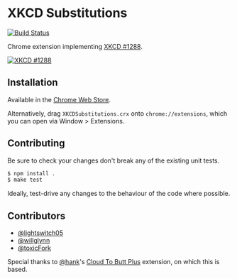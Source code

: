 XKCD Substitutions
==================

[![Build Status](https://secure.travis-ci.org/h2s/xkcd-substitutions.png)](http://travis-ci.org/h2s/xkcd-substitutions)

Chrome extension implementing [XKCD #1288](http://xkcd.com/1288/).

[![XKCD #1288](http://imgs.xkcd.com/comics/substitutions.png)](http://xkcd.com/1288/)

Installation
------------

Available in the [Chrome Web Store](https://chrome.google.com/webstore/detail/xkcd-substitutions/amdapaokcigffcdnfijbojoadjhjijoa).

Alternatively, drag `XKCDSubstitutions.crx` onto `chrome://extensions`, which
you can open via Window > Extensions.

Contributing
------------

Be sure to check your changes don't break any of the existing unit tests.

```bash
$ npm install .
$ make test
```

Ideally, test-drive any changes to the behaviour of the code where possible.

Contributors
------------

* [@lightswitch05](https://github.com/lightswitch05)
* [@willglynn](https://github.com/willglynn)
* [@toxicFork](https://github.com/toxicFork)

Special thanks to [@hank](https://github.com/hank/)'s [Cloud To Butt
Plus](https://github.com/hank/cloud-to-butt) extension, on which this is based.

